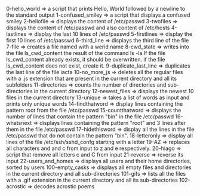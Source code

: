 0-hello_world => a script that prints Hello, World followed by a newline to the standard output
1-confused_smiley => a script that displays a confused smiley
2-hellofile => displays the content of /etc/passwd
3-twofiles => displays the content of /etc/passwd and also content of /etc/hosts
4-lastlines => display the last 10 lines of /etc/passwd
5-firstlines => display the first 10 lines of /etc/passwd
6-third_line => displays the third line of the file
7-file => creates a file named with a werid name
8-cwd_state => writes into the file ls_cwd_content the result of the command ls -la.If the file ls_cwd_content already exists, it should be overwritten. if the file ls_cwd_content does not exist, create it.
9-duplicate_last_line => duplicates the last line of the file iacta
10-no_more_js => deletes all the regular files with a .js extension that are present in the current directory and all its subfolders
11-directories => counts the number of directories and sub-directories in the current directory
12-newest_files => displays the newest 10 files in the current directory
13-unique => takes a list of words as input and prints only unique words
14-findthatword => display lines containing the pattern root from the file /etc/passwd
15-countthatword => displays the number of lines that contain the pattern "bin" in the file /etc/passwd 
16-whatsnext => displays lines containing the pattern "root" and 3 lines after them in the file /etc/passwd 
17-hidethisword => display all the lines in the file /etc/passwd that do not contain the pattern "bin".
18-letteronly => display all lines of the file /etc/ssh/sshd_confg starting with a letter
19-AZ => replaces all characters and and c from input to z and e respectively.
20-hiago => script that remove all letters c and C from input
21-reverse => reverse its input
22-users_and_homes => displays all users and their home directories, sorted by users
100-empty_casks => displays all empty files and directories in the current directory and all sub-directories
101-gifs => lists all the files with a .gif extension in the current directory and all its sub-directories
102-acrostic => decodes acrostic poems
